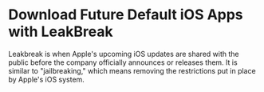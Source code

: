 # Download Future Default iOS Apps with LeakBreak


Leakbreak is when Apple's upcoming iOS updates are shared with the public before the company officially announces or releases them. It is similar to "jailbreaking," which means removing the restrictions put in place by Apple's iOS system.
